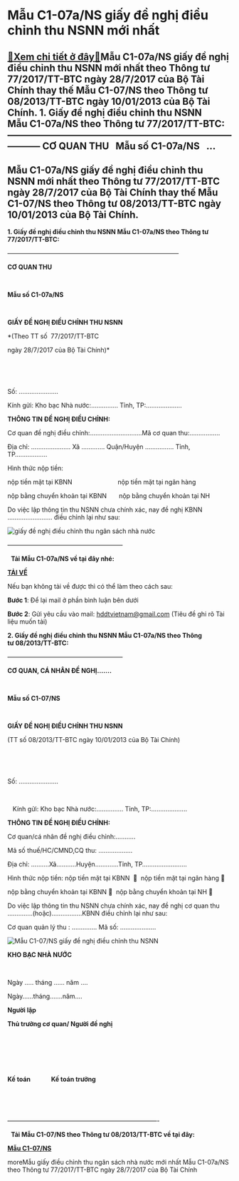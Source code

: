 Mẫu C1-07a/NS giấy đề nghị điều chỉnh thu NSNN mới nhất
==============================================================

[:gift:Xem chi tiết ở đây:gift:](https://hddtvn.com/mau-c1-07a-ns-giay-de-nghi%cc%a3-dieu-chi%cc%89nh-thu-nsnn-moi-nhat/)Mẫu C1-07a/NS giấy đề nghị điều chỉnh thu NSNN mới nhất theo Thông tư 77/2017/TT-BTC ngày 28/7/2017 của Bộ Tài Chính thay thế Mẫu C1-07/NS theo Thông tư 08/2013/TT-BTC ngày 10/01/2013 của Bộ Tài Chính. 1. Giấy đề nghị điều chỉnh thu NSNN Mẫu C1-07a/NS theo Thông tư 77/2017/TT-BTC: ———————————————————————————– CƠ QUAN THU   Mẫu số C1-07a/NS   …
------------------------------------------------------------------------------------------------------------------------------------------------------------------------------------------------------------------------------------------------------------------------------------------------------------------------------------------------------------------------



Mẫu C1-07a/NS giấy đề nghị điều chỉnh thu NSNN mới nhất theo Thông tư 77/2017/TT-BTC ngày 28/7/2017 của Bộ Tài Chính thay thế Mẫu C1-07/NS theo Thông tư 08/2013/TT-BTC ngày 10/01/2013 của Bộ Tài Chính.
--------------------------------------------------------------------------------------------------------------------------------------------------------------------------------------------------------------------



**1. Giấy đề nghị điều chỉnh thu NSNN Mẫu C1-07a/NS theo Thông tư 77/2017/TT-BTC:**



 ———————————————————————————–




**CƠ QUAN THU**

  

**Mẫu số C1-07a/NS**



  

**GIẤY ĐỀ NGHỊ ĐIỀU CHỈNH THU NSNN**

*(Theo TT số  77/2017/TT-BTC  

 ngày 28/7/2017 của Bộ Tài Chính)*



  

  

Số: ………………….




  

Kính gửi: Kho bạc Nhà nước:…………… Tỉnh, TP:………………..

  

**THÔNG TIN ĐỀ NGHỊ ĐIỀU CHỈNH:**

Cơ quan đề nghị điều chỉnh:………………………..Mã cơ quan thu:……………..  

Địa chỉ: …………………. Xã …………. Quận/Huyện ……………. Tỉnh, TP………………  

Hình thức nộp tiền:   

nộp tiền mặt tại KBNN                          nộp tiền mặt tại ngân hàng  

nộp bằng chuyển khoản tại KBNN       nộp bằng chuyển khoản tại NH  

Do việc lập thông tin thu NSNN chưa chính xác, nay đề nghị KBNN ……………………. điều chỉnh lại như sau:


![giấy đề nghị điều chỉnh thu ngân sách nhà nước](https://hddtvn.com/wp-content/uploads/2021/01/giay-de-nghi-dieu-chinh-thu-nsnn.png "giấy đề nghị điều chỉnh thu ngân sách nhà nước")



——————————————————–  

  
**Tải Mẫu C1-07a/NS về tại đây nhé:**



**[TẢI VỀ](https://drive.google.com/open?id=1Ou1EGwWPzXeX8nG4u76kJONnSd4VJPcK "tải mẫu c1-07ns")**

Nếu bạn không tải về được thì có thể làm theo cách sau:  

**Bước 1**: Để lại mail ở phần bình luận bên dưới  

**Bước 2**: Gửi yêu cầu vào mail: [hddtvietnam@gmail.com](mailto:hddtvietnam@gmail.com) (Tiêu đề ghi rõ Tài liệu muốn tải)





**2. Giấy đề nghị điều chỉnh thu NSNN Mẫu C1-07a/NS theo Thông tư 08/2013/TT-BTC:**



 ——————————————————–




**CƠ QUAN, CÁ NHÂN ĐỀ NGHỊ…….**

  

**Mẫu số C1-07/NS**



  

**GIẤY ĐỀ NGHỊ ĐIỀU CHỈNH THU NSNN**

(TT số 08/2013/TT-BTC ngày 10/01/2013 của Bộ Tài Chính)



  

  

Số: ………………….




 



   Kính gửi: Kho bạc Nhà nước:…………… Tỉnh, TP:………………..
 



**THÔNG TIN ĐỀ NGHỊ ĐIỀU CHỈNH:**

Cơ quan/cá nhân đề nghị điều chỉnh:………..  

Mã số thuế/HC/CMND,CQ thu: ……………….  

Địa chỉ: ……….Xã………..Huyện………….Tỉnh, TP…………………….  

Hình thức nộp tiền: nộp tiền mặt tại KBNN    nộp tiền mặt tại ngân hàng  



nộp bằng chuyển khoản tại KBNN   nộp bằng chuyển khoản tại NH 

Do việc lập thông tin thu NSNN chưa chính xác, nay đề nghị cơ quan thu …………..(hoặc)……………..KBNN điều chỉnh lại như sau:  

Cơ quan quản lý thu : ………….. Mã số: ………………..


![Mẫu C1-07/NS giấy đề nghị điều chỉnh thu NSNN](https://hddtvn.com/wp-content/uploads/2021/01/mau20c1-07_ns20giay20dieu20chinh20thu20NSNN.png "Mẫu C1-07/NS giấy đề nghị điều chỉnh thu NSNN")






**KHO BẠC NHÀ NƯỚC**

  

Ngày ….. tháng …… năm ….



Ngày……tháng…….năm….

**Người lập**

**Thủ trưởng cơ quan/ Người đề nghị**



  

  

  



**Kế toán              Kế toán trưởng**

  

  




 ————————————————————————-  

  
**Tải Mẫu C1-07/NS theo Thông tư 08/2013/TT-BTC về tại đây:**



**[Mẫu C1-07/NS](https://drive.google.com/open?id=0B24q-XZt4667X25YeGxiNDN1akE "Mẫu C1-07/NS giấy đề nghị điều chỉnh thu NSNN")**



moreMẫu giấy điều chỉnh thu ngân sách nhà nước mới nhất Mẫu C1-07a/NS theo Thông tư 77/2017/TT-BTC ngày 28/7/2017 của Bộ Tài Chính

